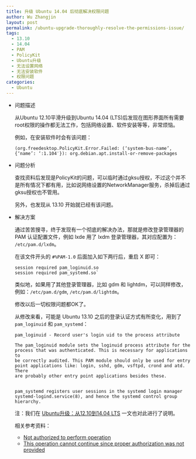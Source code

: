 ```yaml
---
title: 升级 Ubuntu 14.04 后彻底解决权限问题
author: Wu Zhangjin
layout: post
permalink: /ubuntu-upgrade-thoroughly-resolve-the-permissions-issue/
tags:
  - 13.10
  - 14.04
  - PAM
  - PolicyKit
  - Ubuntu升级
  - 无法设置网络
  - 无法安装软件
  - 权限问题
categories:
  - Ubuntu
---
```


  * 问题描述

    从Ubuntu 12.10平滑升级到Ubuntu 14.04 (LTS)后发现在图形界面所有需要root权限的操作都无法工作，包括网络设置、软件安装等等，非常烦恼。

    例如，在安装软件时会有该问题：

        (org.freedesktop.PolicyKit.Error.Failed: (‘system-bus-name’, {‘name’: ‘:1.104′}): org.debian.apt.install-or-remove-packages


  * 问题分析

    查找资料后发现是PolicyKit的问题，可以临时通过gksu授权，不过这个并不是所有情况下都有用，比如说网络设置的NetworkManager服务，杀掉后通过gksu授权也不管用。

    另外，也发现从 13.10 开始就已经有该问题。

  * 解决方案

    通过苦苦搜寻，终于发现有一个彻底的解决办法，那就是修改登录管理器的 PAM 认证配置文件，例如 lxde 用了 lxdm 登录管理器，其对应配置为： `/etc/pam.d/lxdm`。

    在该文件开头的 `#%PAM-1.0` 后面加入如下两行后，重启 X 即可：

        session required pam_loginuid.so
        session required pam_systemd.so`


    类似地，如果用了其他登录管理器，比如 gdm 和 lightdm，可以同样修改，例如：`/etc/pam.d/gdm`, `/etc/pam.d/lightdm`。

    修改以后一切权限问题都OK了。

    从修改来看，可能是 Ubuntu 13.10 之后的登录认证方式有所变化，用到了 `pam_loginuid` 和 `pam_systemd`：

        pam_loginuid - Record user's login uid to the process attribute
        
        The pam_loginuid module sets the loginuid process attribute for the
        process that was authenticated. This is necessary for applications to
        be correctly audited. This PAM module should only be used for entry
        point applications like: login, sshd, gdm, vsftpd, crond and atd. There
        are probably other entry point applications besides these.


        pam_systemd registers user sessions in the systemd login manager
        systemd-logind.service(8), and hence the systemd control group
        hierarchy.


    注：我们在 [Ubuntu升级：从12.10到14.04 LTS][1] 一文也对此进行了说明。

    相关参考资料：

      * [Not authorized to perform operation][2]
      * [This operation cannot continue since proper authorization was not provided][3]





 [1]: /upgrade-to-ubuntu-lts-14-04-from-the-dead-12-10/
 [2]: https://bugs.launchpad.net/ubuntu/+source/policykit-desktop-privileges/+bug/1240336/comments/33
 [3]: http://ubuntugenius.wordpress.com/2013/11/29/ubuntu-13-10-permissions-fix-this-operation-cannot-continue-since-proper-authorization-was-not-provided-halts-software-updater-shutdown-drive-mounting-dvd-playback-etc/
